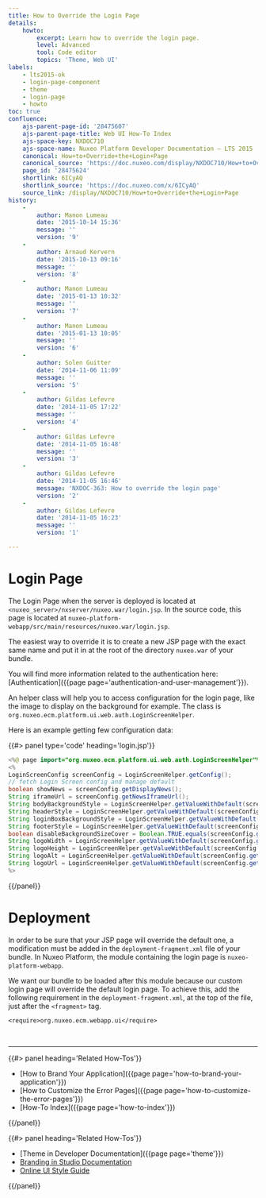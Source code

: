 ```yaml
---
title: How to Override the Login Page
details:
    howto:
        excerpt: Learn how to override the login page.
        level: Advanced
        tool: Code editor
        topics: 'Theme, Web UI'
labels:
    - lts2015-ok
    - login-page-component
    - theme
    - login-page
    - howto
toc: true
confluence:
    ajs-parent-page-id: '28475607'
    ajs-parent-page-title: Web UI How-To Index
    ajs-space-key: NXDOC710
    ajs-space-name: Nuxeo Platform Developer Documentation — LTS 2015
    canonical: How+to+Override+the+Login+Page
    canonical_source: 'https://doc.nuxeo.com/display/NXDOC710/How+to+Override+the+Login+Page'
    page_id: '28475624'
    shortlink: 6ICyAQ
    shortlink_source: 'https://doc.nuxeo.com/x/6ICyAQ'
    source_link: /display/NXDOC710/How+to+Override+the+Login+Page
history:
    - 
        author: Manon Lumeau
        date: '2015-10-14 15:36'
        message: ''
        version: '9'
    - 
        author: Arnaud Kervern
        date: '2015-10-13 09:16'
        message: ''
        version: '8'
    - 
        author: Manon Lumeau
        date: '2015-01-13 10:32'
        message: ''
        version: '7'
    - 
        author: Manon Lumeau
        date: '2015-01-13 10:05'
        message: ''
        version: '6'
    - 
        author: Solen Guitter
        date: '2014-11-06 11:09'
        message: ''
        version: '5'
    - 
        author: Gildas Lefevre
        date: '2014-11-05 17:22'
        message: ''
        version: '4'
    - 
        author: Gildas Lefevre
        date: '2014-11-05 16:48'
        message: ''
        version: '3'
    - 
        author: Gildas Lefevre
        date: '2014-11-05 16:46'
        message: 'NXDOC-363: How to override the login page'
        version: '2'
    - 
        author: Gildas Lefevre
        date: '2014-11-05 16:23'
        message: ''
        version: '1'

---
```

# Login Page

The Login Page when the server is deployed is located at `<nuxeo_server>/nxserver/nuxeo.war/login.jsp`. In the source code, this page is located at `nuxeo-platform-webapp/src/main/resources/nuxeo.war/login.jsp`.

The easiest way to override it is to create a new JSP page with the exact same name and put it in at the root of the directory `nuxeo.war` of your bundle.

You will find more information related to the authentication here: [Authentication]({{page page='authentication-and-user-management'}}).

An helper class will help you to access configuration for the login page, like the image to display on the background for example. The class is `org.nuxeo.ecm.platform.ui.web.auth.LoginScreenHelper`.

Here is an example getting few configuration data:

{{#> panel type='code' heading='login.jsp'}}

```java
<%@ page import="org.nuxeo.ecm.platform.ui.web.auth.LoginScreenHelper"%>
<%
LoginScreenConfig screenConfig = LoginScreenHelper.getConfig();
// fetch Login Screen config and manage default
boolean showNews = screenConfig.getDisplayNews();
String iframeUrl = screenConfig.getNewsIframeUrl();
String bodyBackgroundStyle = LoginScreenHelper.getValueWithDefault(screenConfig.getBodyBackgroundStyle(), "url('" + context + "/img/login_bg.jpg') no-repeat center center fixed #333");
String headerStyle = LoginScreenHelper.getValueWithDefault(screenConfig.getHeaderStyle(), "");
String loginBoxBackgroundStyle = LoginScreenHelper.getValueWithDefault(screenConfig.getLoginBoxBackgroundStyle(), "none repeat scroll 0 0 #fff");
String footerStyle = LoginScreenHelper.getValueWithDefault(screenConfig.getFooterStyle(), "");
boolean disableBackgroundSizeCover = Boolean.TRUE.equals(screenConfig.getDisableBackgroundSizeCover());
String logoWidth = LoginScreenHelper.getValueWithDefault(screenConfig.getLogoWidth(), "113");
String logoHeight = LoginScreenHelper.getValueWithDefault(screenConfig.getLogoHeight(), "20");
String logoAlt = LoginScreenHelper.getValueWithDefault(screenConfig.getLogoAlt(), "Nuxeo");
String logoUrl = LoginScreenHelper.getValueWithDefault(screenConfig.getLogoUrl(), context + "/img/nuxeo_logo.png");
%> 
```

{{/panel}}

# Deployment

In order to be sure that your JSP page will override the default one, a modification must be added in the&nbsp;`deployment-fragment.xml` file of your bundle. In Nuxeo Platform, the module containing the login page is `nuxeo-platform-webapp`.

We want our bundle to be loaded after this module because our custom login page will override the default login page. To achieve this, add the following requirement in the `deployment-fragment.xml`, at the top of the file, just after the `<fragment>` tag.

```
<require>org.nuxeo.ecm.webapp.ui</require>

```

&nbsp;

* * *

<div class="row" data-equalizer data-equalize-on="medium"><div class="column medium-6">{{#> panel heading='Related How-Tos'}}

*   [How to Brand Your Application]({{page page='how-to-brand-your-application'}})
*   [How to Customize the Error Pages]({{page page='how-to-customize-the-error-pages'}})
*   [How-To Index]({{page page='how-to-index'}})

{{/panel}}</div><div class="column medium-6">{{#> panel heading='Related How-Tos'}}

*   [Theme in Developer Documentation]({{page page='theme'}})
*   [Branding in Studio Documentation](http://doc.nuxeo.com/display/Studio/Branding)
*   [Online UI Style Guide](http://showcase.nuxeo.com/nuxeo/styleGuide/)

{{/panel}}</div></div>